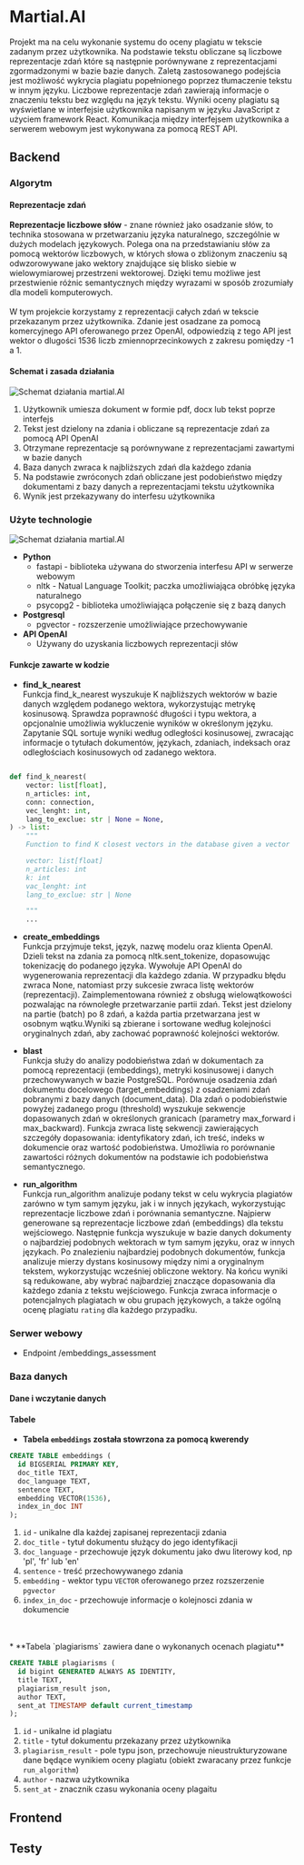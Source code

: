 
# Martial.AI

Projekt ma na celu wykonanie systemu do oceny plagiatu w tekscie zadanym przez użytkownika. 
Na podstawie tekstu obliczane są liczbowe reprezentacje zdań które są następnie porównywane z reprezentacjami zgormadzonymi w bazie bazie danych.
Zaletą zastosowanego podejścia jest możliwość wykrycia plagiatu popełnionego poprzez tłumaczenie tekstu w innym języku.
Liczbowe reprezentacje zdań zawierają informacje o znaczeniu tekstu bez względu na język tekstu.
Wyniki oceny plagiatu są wyświetlane w interfejsie użytkownika napisanym w języku JavaScript z użyciem framework React.
Komunikacja między interfejsem użytkownika a serwerem webowym jest wykonywana za pomocą REST API.

## Backend

### Algorytm

#### Reprezentacje zdań
**Reprezentacje liczbowe słów** - znane również jako osadzanie słów, to technika stosowana w przetwarzaniu języka naturalnego, szczególnie w dużych modelach językowych. 
Polega ona na przedstawianiu słów za pomocą wektorów liczbowych, w których słowa o zbliżonym znaczeniu są odwzorowywane jako wektory znajdujące się blisko siebie w wielowymiarowej przestrzeni wektorowej.
Dzięki temu możliwe jest przestwienie różnic semantycznych między wyrazami w sposób zrozumiały dla modeli komputerowych. <br><br>
W tym projekcie korzystamy z reprezentacji całych zdań w tekscie przekazanym przez użytkownika. 
Zdanie jest osadzane za pomocą komercyjnego API oferowanego przez OpenAI, odpowiedzią z tego API jest wektor o dlugości 1536 liczb zmiennoprzecinkowych z zakresu pomiędzy -1 a 1. 

#### Schemat i zasada działania

![Schemat działania martial.AI](proces.drawio.png "Schemat działania martial.AI")

1. Użytkownik umiesza dokument w formie pdf, docx lub tekst poprze interfejs
2. Tekst jest dzielony na zdania i obliczane są reprezentacje zdań za pomocą API OpenAI
3. Otrzymane reprezentacje są porównywane z reprezentacjami zawartymi w bazie danych
4. Baza danych zwraca k najbliższych zdań dla każdego zdania
5. Na podstawie zwróconych zdań obliczane jest podobieństwo między dokumentami z bazy danych a reprezentacjami tekstu użytkownika
6. Wynik jest przekazywany do interfesu użytkownika

### Użyte technologie
![Schemat działania martial.AI](rozwiazanie.png "Schemat działania martial.AI")
* **Python**
    * fastapi - biblioteka używana do stworzenia interfesu API w serwerze webowym 
    * nltk - Natual Language Toolkit; paczka umożliwiająca obróbkę języka naturalnego
    * psycopg2 - biblioteka umożliwiająca połączenie się z bazą danych
* **Postgresql**
    * pgvector - rozszerzenie umożliwiające przechowywanie 
* **API OpenAI**
    * Używany do uzyskania liczbowych reprezentacji słów

#### Funkcje zawarte w kodzie
* **find_k_nearest** <br>
Funkcja find_k_nearest wyszukuje K najbliższych wektorów w bazie danych względem podanego wektora, wykorzystując metrykę kosinusową.
Sprawdza poprawność długości i typu wektora, a opcjonalnie umożliwia wykluczenie wyników w określonym języku. Zapytanie SQL sortuje wyniki według odległości kosinusowej, zwracając informacje o tytułach dokumentów, językach, zdaniach, indeksach oraz odległościach kosinusowych od zadanego wektora. 

```python

def find_k_nearest(
    vector: list[float],
    n_articles: int,
    conn: connection,
    vec_lenght: int,
    lang_to_exclue: str | None = None,
) -> list:
    """
    Function to find K closest vectors in the database given a vector

    vector: list[float]
    n_articles: int
    k: int
    vac_lenght: int
    lang_to_exclue: str | None

    """
    ...
```


* **create_embeddings** <br>
Funkcja przyjmuje tekst, język, nazwę modelu oraz klienta OpenAI.
Dzieli tekst na zdania za pomocą nltk.sent_tokenize, dopasowując tokenizację do podanego języka.
Wywołuje API OpenAI do wygenerowania reprezentacji dla każdego zdania.
W przypadku błędu zwraca None, natomiast przy sukcesie zwraca listę wektorów (reprezentacji).
Zaimplementowana również z obsługą wielowątkowości pozwalając na równoległe przetwarzanie partii zdań.
Tekst jest dzielony na partie (batch) po 8 zdań, a każda partia przetwarzana jest w osobnym wątku.Wyniki są zbierane i sortowane według kolejności oryginalnych zdań, aby zachować poprawność kolejności wektorów.

* **blast** <br>
Funkcja służy do analizy podobieństwa zdań w dokumentach za pomocą reprezentacji (embeddings), metryki kosinusowej i danych przechowywanych w bazie PostgreSQL.
Porównuje osadzenia zdań dokumentu docelowego (target_embeddings) z osadzeniami zdań pobranymi z bazy danych (document_data).
Dla zdań o podobieństwie powyżej zadanego progu (threshold) wyszukuje sekwencje dopasowanych zdań w określonych granicach (parametry max_forward i max_backward).
Funkcja zwraca listę sekwencji zawierających szczegóły dopasowania: identyfikatory zdań, ich treść, indeks w dokumencie oraz wartość podobieństwa.
Umożliwia ro porównanie zawartości różnych dokumentów na podstawie ich podobieństwa semantycznego.

* **run_algorithm** <br>
Funkcja run_algorithm analizuje podany tekst w celu wykrycia plagiatów zarówno w tym samym języku, jak i w innych językach, wykorzystując reprezentacje liczbowe zdań i porównania semantyczne.
Najpierw generowane są reprezentacje liczbowe zdań (embeddings) dla tekstu wejściowego.
Następnie funkcja wyszukuje w bazie danych dokumenty o najbardziej podobnych wektorach w tym samym języku, oraz w innych językach.
Po znalezieniu najbardziej podobnych dokumentów, funkcja analizuje mierzy dystans kosinusowy między nimi a oryginalnym tekstem, wykorzystując wcześniej obliczone wektory.
Na końcu wyniki są redukowane, aby wybrać najbardziej znaczące dopasowania dla każdego zdania z tekstu wejściowego.
Funkcja zwraca informacje o potencjalnych plagiatach w obu grupach językowych, a także ogólną ocenę plagiatu `rating` dla każdego przypadku.


### Serwer webowy

* Endpoint /embeddings_assessment


### Baza danych
#### Dane i wczytanie danych
#### Tabele
* **Tabela `embeddings` została stowrzona za pomocą kwerendy** <br>
```sql
CREATE TABLE embeddings (
  id BIGSERIAL PRIMARY KEY, 
  doc_title TEXT,
  doc_language TEXT,
  sentence TEXT,
  embedding VECTOR(1536),
  index_in_doc INT
);
```
1. `id` - unikalne dla każdej zapisanej reprezentacji zdania
2. `doc_title` - tytuł dokumentu służący do jego identyfikacji
3. `doc_language` - przechowuje język dokumentu jako dwu literowy kod, np 'pl', 'fr' lub 'en'
4. `sentence` - treść przechowywanego zdania
5. `embedding` - wektor typu `VECTOR` oferowanego przez rozszerzenie `pgvector`
6. `index_in_doc` - przechowuje informacje o kolejnosci zdania w dokumencie 
<br>
<br>
* **Tabela `plagiarisms` zawiera dane o wykonanych ocenach plagiatu**

```sql
CREATE TABLE plagiarisms (
  id bigint GENERATED ALWAYS AS IDENTITY,
  title TEXT,
  plagiarism_result json,
  author TEXT,
  sent_at TIMESTAMP default current_timestamp
);
```
1. `id` - unikalne id plagiatu
2. `title` - tytuł dokumentu przekazany przez użytkownika
3. `plagiarism_result` - pole typu json, przechowuje nieustrukturyzowane dane będące wynikiem oceny plagiatu (obiekt zwaracany przez funkcje `run_algorithm`)
4. `author` - nazwa użytkownika 
5. `sent_at` - znacznik czasu wykonania oceny plagaitu


## Frontend

## Testy
